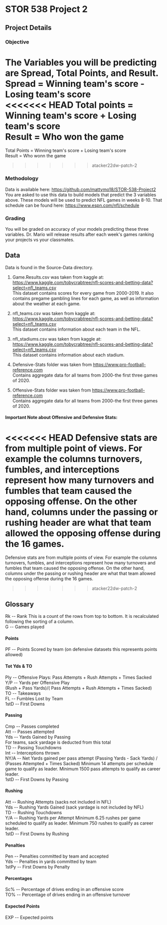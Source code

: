 STOR 538 Project 2
==================

Project Details
---------------

### Objective
The Variables you will be predicting are Spread, Total Points, and Result. <br />
Spread = Winning team's score - Losing team's score <br />
<<<<<<< HEAD
Total points = Winning team's score + Losing team's score <br />
Result = Who won the game
=======
Total Points = Winning team's score + Losing team's score <br />
Result = Who wonn the game
>>>>>>> atacker22dw-patch-2

### Methodology
Data is available here: https://github.com/mattymo18/STOR-538-Project2 <br />
You are asked to use this data to build models that predict the 3 variables above. These models will be used to predict NFL games in weeks 8-10. That schedule can be found here: https://www.espn.com/nfl/schedule <br />

### Grading 
You will be graded on accuracy of your models predicting these three variables. Dr. Mario will release results after each week's games ranking your projects vs your classmates. 


Data
----
Data is found in the Source-Data directory. 

1. Game.Results.csv was taken from kaggle at: https://www.kaggle.com/tobycrabtree/nfl-scores-and-betting-data?select=nfl_teams.csv <br />
This dataset contains scores for every game from 2000-2019. It also contains pregame gambling lines for each game, as well as information about the weather at each game. 

2. nfl_teams.csv was taken from kaggle at:
https://www.kaggle.com/tobycrabtree/nfl-scores-and-betting-data?select=nfl_teams.csv <br />
This dataset contains information about each team in the NFL. 

3. nfl_stadiums.csv was taken from kaggle at:
https://www.kaggle.com/tobycrabtree/nfl-scores-and-betting-data?select=nfl_teams.csv <br />
This dataset contains information about each stadium. 

4. Defensive-Stats folder was taken from https://www.pro-football-reference.com <br />
Contains aggregate data for all teams from 2000-the first three games of 2020. 

5. Offensive-Stats folder was taken from https://www.pro-football-reference.com <br />
Contains aggregate data for all teams from 2000-the first three games of 2020. 

#### Important Note about Offensive and Defensive Stats:
<<<<<<< HEAD
Defensive stats are from multiple point of views. For example the columns turnovers, fumbles, and interceptions represent how many turnovers and fumbles that team caused the opposing offense. On the other hand, columns under the passing or rushing header are what that team allowed the opposing offense during the 16 games.
=======
Defensive stats are from multiple points of view. For example the columns turnovers, fumbles, and interceptions represent how many turnovers and fumbles that team caused the opposing offense. On the other hand, columns under the passing or rushing header are what that team allowed the opposing offense during the 16 games.
>>>>>>> atacker22dw-patch-2

Glossary
--------
Rk -- Rank
This is a count of the rows from top to bottom.
It is recalculated following the sorting of a column.<br />
G -- Games played
#### Points
PF -- Points Scored by team (on defensive datasets this represents points allowed)<br />
#### Tot Yds & TO
Ply -- Offensive Plays: Pass Attempts + Rush Attempts + Times Sacked<br />
Y/P -- Yards per Offensive Play<br />
(Rush + Pass Yards)/( Pass Attempts + Rush Attempts + Times Sacked)<br />
TO -- Takeaways<br />
FL -- Fumbles Lost by Team<br />
1stD -- First Downs<br />
#### Passing
Cmp -- Passes completed<br />
Att -- Passes attempted<br />
Yds -- Yards Gained by Passing<br />
For teams, sack yardage is deducted from this total<br />
TD -- Passing Touchdowns<br />
Int -- Interceptions thrown<br />
NY/A -- Net Yards gained per pass attempt
(Passing Yards - Sack Yards) / (Passes Attempted + Times Sacked)
Minimum 14 attempts per schedule game to qualify as leader.
Minimum 1500 pass attempts to qualify as career leader.<br />
1stD -- First Downs by Passing<br />
#### Rushing
Att -- Rushing Attempts (sacks not included in NFL)<br />
Yds -- Rushing Yards Gained (sack yardage is not included by NFL)<br />
TD -- Rushing Touchdowns<br />
Y/A -- Rushing Yards per Attempt
Minimum 6.25 rushes per game scheduled to qualify as leader.
Minimum 750 rushes to qualify as career leader.<br />
1stD -- First Downs by Rushing
#### Penalties
Pen -- Penalties committed by team and accepted<br />
Yds -- Penalties in yards committed by team<br />
1stPy -- First Downs by Penalty<br />
#### Percentages
Sc% -- Percentage of drives ending in an offensive score<br />
TO% -- Percentage of drives ending in an offensive turnover<br />
#### Expected Points
EXP -- Expected points
